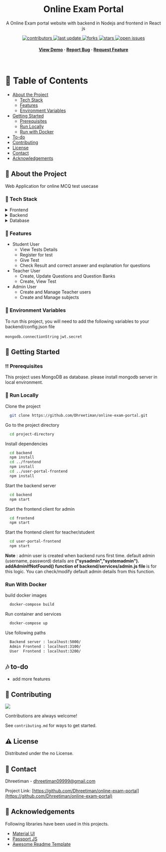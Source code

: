 <!--
Hey, thanks for using the awesome-readme-template template.  
If you have any enhancements, then fork this project and create a pull request 
or just open an issue with the label "enhancement".
Don't forget to give this project a star for additional support ;)
Maybe you can mention me or this repo in the acknowledgements too
-->
<div align="center">
  <h1>Online Exam Portal</h1>
  <p>
    A Online Exam portal website with backend in Nodejs and frontend in React js 
  </p>
  
<!-- Badges -->
<p>
  <a href="https://github.com/Dhreetiman/online-exam-portal/graphs/contributors">
    <img src="https://img.shields.io/github/contributors/Dhreetiman/online-exam-portal" alt="contributors" />
  </a>
  <a href="">
    <img src="https://img.shields.io/github/last-commit/Dhreetiman/online-exam-portal" alt="last update" />
  </a>
  <a href="https://github.com/Dhreetiman/online-exam-portal/network/members">
    <img src="https://img.shields.io/github/forks/Dhreetiman/online-exam-portal" alt="forks" />
  </a>
  <a href="https://github.com/Dhreetiman/online-exam-portal/stargazers">
    <img src="https://img.shields.io/github/stars/Dhreetiman/online-exam-portal" alt="stars" />
  </a>
  <a href="https://github.com/Dhreetiman/online-exam-portal/issues/">
    <img src="https://img.shields.io/github/issues/Dhreetiman/online-exam-portal" alt="open issues" />
  </a>
</p>
   
<h4>
    <a href="https://Dhreetiman.github.io/online-exam-portal-frontend/">View Demo</a>
  <span> · </span>
    <a href="https://github.com/Dhreetiman/online-exam-portal/issues/">Report Bug</a>
  <span> · </span>
    <a href="https://github.com/Dhreetiman/online-exam-portal/issues/">Request Feature</a>
  </h4>
</div>

<br />

<!-- Table of Contents -->
# :notebook_with_decorative_cover: Table of Contents

- [About the Project](#star2-about-the-project)
  * [Tech Stack](#space_invader-tech-stack)
  * [Features](#dart-features)
  * [Environment Variables](#key-environment-variables)
- [Getting Started](#toolbox-getting-started)
  * [Prerequisites](#bangbang-prerequisites)
  * [Run Locally](#running-run-locally)
  * [Run with Docker](#run-with-docker)
- [To-do](#notes-to-do)
- [Contributing](#wave-contributing)
- [License](#warning-license)
- [Contact](#handshake-contact)
- [Acknowledgements](#gem-acknowledgements)

  

<!-- About the Project -->
## :star2: About the Project
  Web Application for online MCQ test usecase


<!-- TechStack -->
### :space_invader: Tech Stack

<details>
  <summary>Frontend</summary>
  <ul>
    <li><a href="https://reactjs.org/">React.js</a></li>
    <li><a href="https://react-redux.js.org/">React-Redux</a></li>
    <li><a href="https://www.mui.com">Material UI library</a></li>
    <li><a href="https://html.com/html5/">HTML 5</a></li>
    <li><a href="https://www.css3.com/">CSS 3</a></li>
  </ul>
</details>

<details>
  <summary>Backend</summary>
  <ul>
    <li><a href="https://www.nodejs.org">Node.js</a></li>
    <li><a href="https://www.expressjs.com/">Express.js</a></li>
    <li><a href="https://www.passportjs.org/">Passport.js</a></li>
  </ul>
</details>

<details>
<summary>Database</summary>
  <ul>
    <li><a href="https://www.mongodb.com/">MongoDB</a></li>
  </ul>
</details>


<!-- Features -->
### :dart: Features

- Student User
  - View Tests Details
  - Register for test
  - Give Test
  - Check Result and correct answer and explanation for questions
- Teacher User
  - Create, Update Questions and Question Banks
  - Create, View Test
- Admin User
  - Create and Manage Teacher users
  - Create and Manage subjects


<!-- Env Variables -->
### :key: Environment Variables

To run this project, you will need to add the following variables to your backend/config.json file

`mongodb.connectionString`
`jwt.secret`

<!-- Getting Started -->
## 	:toolbox: Getting Started

<!-- Prerequisites -->
### :bangbang: Prerequisites

This project uses MongoDB as database. please install mongodb server in local environment.

<!-- Run Locally -->
### :running: Run Locally

Clone the project

```bash
  git clone https://github.com/Dhreetiman/online-exam-portal.git
```

Go to the project directory

```bash
  cd project-directory
```

Install dependencies

```bash
  cd backend
  npm install
  cd ../frontend
  npm install
  cd ../user-portal-frontend
  npm install
```

Start the backend server

```bash
  cd backend
  npm start
```

Start the frontend client for admin

```bash
  cd frontend
  npm start
```

Start the frontend client for teacher/student

```bash
  cd user-portal-frontend
  npm start
```

<b>Note</b> : admin user is created when backend runs first time. default admin (username, password) details are <b>("sysadmin","systemadmin"). addAdminIfNotFound() function of backend/services/admin.js file </b> is for this logic. You can check/modify default admin details from this function.

<!-- Run with Docker -->
### Run With Docker

build docker images

```bash
  docker-compose build
```

Run container and services

```bash
  docker-compose up
```

Use following paths 

```bash
  Backend server : localhost:5000/
  Admin Frontend : localhost:3100/
  User  Frontend : localhost:3200/
```

<!-- To Do -->
## :notes: to-do
  <ul>
  <li> add more features </li>
  </ul>
 
<!-- Contributing -->
## :wave: Contributing

<a href="https://github.com/Dhreetiman/online-exam-portal/graphs/contributors">
  <img src="https://contrib.rocks/image?repo=Dhreetiman/online-exam-portal" />
</a>


Contributions are always welcome!

See `contributing.md` for ways to get started.




<!-- License -->
## :warning: License

Distributed under the no License. 


<!-- Contact -->
## :handshake: Contact

Dhreetiman - dhreetiman09999@gmail.com

Project Link: [https://github.com/Dhreetiman/online-exam-portal](https://github.com/Dhreetiman/online-exam-portal)


<!-- Acknowledgments -->
## :gem: Acknowledgements
Following libraries have been used in this projects.

 - [Material UI](https://www.mui.com)
 - [Passport JS](https://www.passportjs.org/)
 - [Awesome Readme Template](https://github.com/Louis3797/awesome-readme-template)

